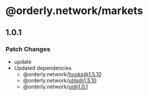# @orderly.network/markets

## 1.0.1

### Patch Changes

- update
- Updated dependencies
  - @orderly.network/hooks@1.5.10
  - @orderly.network/utils@1.5.10
  - @orderly.network/ui@1.0.1
